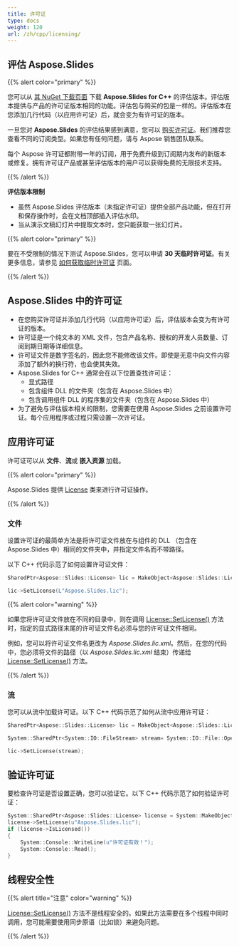 ```yaml
---
title: 许可证
type: docs
weight: 120
url: /zh/cpp/licensing/
---
```


## **评估 Aspose.Slides**

{{% alert color="primary" %}} 

您可以从 [其 NuGet 下载页面](https://www.nuget.org/packages/Aspose.Slides.CPP/) 下载 **Aspose.Slides for C++** 的评估版本。评估版本提供与产品的许可证版本相同的功能。评估包与购买的包是一样的。评估版本在您添加几行代码（以应用许可证）后，就会变为有许可证的版本。

一旦您对 **Aspose.Slides** 的评估结果感到满意，您可以 [购买许可证](https://purchase.aspose.com/buy)。我们推荐您查看不同的订阅类型。如果您有任何问题，请与 Aspose 销售团队联系。

每个 Aspose 许可证都附带一年的订阅，用于免费升级到订阅期内发布的新版本或修复。拥有许可证产品或甚至评估版本的用户可以获得免费的无限技术支持。

{{% /alert %}} 

**评估版本限制**

* 虽然 Aspose.Slides 评估版本（未指定许可证）提供全部产品功能，但在打开和保存操作时，会在文档顶部插入评估水印。 
* 当从演示文稿幻灯片中提取文本时，您只能获取一张幻灯片。

{{% alert color="primary" %}} 

要在不受限制的情况下测试 Aspose.Slides，您可以申请 **30 天临时许可证**。有关更多信息，请参见 [如何获取临时许可证](https://purchase.aspose.com/temporary-license) 页面。

{{% /alert %}}

## **Aspose.Slides 中的许可证**

* 在您购买许可证并添加几行代码（以应用许可证）后，评估版本会变为有许可证的版本。
* 许可证是一个纯文本的 XML 文件，包含产品名称、授权的开发人员数量、订阅到期日期等详细信息。 
* 许可证文件是数字签名的，因此您不能修改该文件。即使是无意中向文件内容添加了额外的换行符，也会使其失效。
* Aspose.Slides for C++ 通常会在以下位置查找许可证：
  * 显式路径
  * 包含组件 DLL 的文件夹（包含在 Aspose.Slides 中）
  * 包含调用组件 DLL 的程序集的文件夹（包含在 Aspose.Slides 中）
* 为了避免与评估版本相关的限制，您需要在使用 Aspose.Slides 之前设置许可证。每个应用程序或过程只需设置一次许可证。

## **应用许可证**

许可证可以从 **文件**、**流**或 **嵌入资源** 加载。 

{{% alert color="primary" %}}

Aspose.Slides 提供 [License](https://reference.aspose.com/slides/cpp/class/aspose.slides.license/) 类来进行许可证操作。

{{% /alert %}} 

### **文件**

设置许可证的最简单方法是将许可证文件放在与组件的 DLL （包含在 Aspose.Slides 中）相同的文件夹中，并指定文件名而不带路径。

以下 C++ 代码示范了如何设置许可证文件：

```c++
SharedPtr<Aspose::Slides::License> lic = MakeObject<Aspose::Slides::License>();

lic->SetLicense(L"Aspose.Slides.lic");
```

{{% alert color="warning" %}} 

如果您将许可证文件放在不同的目录中，则在调用 [License::SetLicense()](https://reference.aspose.com/slides/cpp/class/aspose.slides.license#a44102d1d52a5e45643345448b1814a67) 方法时，指定的显式路径末尾的许可证文件名必须与您的许可证文件相同。

例如，您可以将许可证文件名更改为 *Aspose.Slides.lic.xml*。然后，在您的代码中，您必须将文件的路径（以 *Aspose.Slides.lic.xml* 结束）传递给 [License::SetLicense()](https://reference.aspose.com/slides/cpp/class/aspose.slides.license#a44102d1d52a5e45643345448b1814a67) 方法。

{{% /alert %}}

### **流**

您可以从流中加载许可证。以下 C++ 代码示范了如何从流中应用许可证：

```c++
SharedPtr<Aspose::Slides::License> lic = MakeObject<Aspose::Slides::License>();

System::SharedPtr<System::IO::FileStream> stream= System::IO::File::OpenRead(L"Aspose.Slides.lic");

lic->SetLicense(stream); 
```

## **验证许可证**

要检查许可证是否设置正确，您可以验证它。以下 C++ 代码示范了如何验证许可证：

```c++
System::SharedPtr<Aspose::Slides::License> license = System::MakeObject<Aspose::Slides::License>();
license->SetLicense(u"Aspose.Slides.lic");
if (license->IsLicensed())
{
    System::Console::WriteLine(u"许可证有效！");
    System::Console::Read();
}
```

## **线程安全性**

{{% alert title="注意" color="warning" %}} 

[License::SetLicense()](https://reference.aspose.com/slides/cpp/class/aspose.slides.license#a44102d1d52a5e45643345448b1814a67) 方法不是线程安全的。如果此方法需要在多个线程中同时调用，您可能需要使用同步原语（比如锁）来避免问题。 

{{% /alert %}}